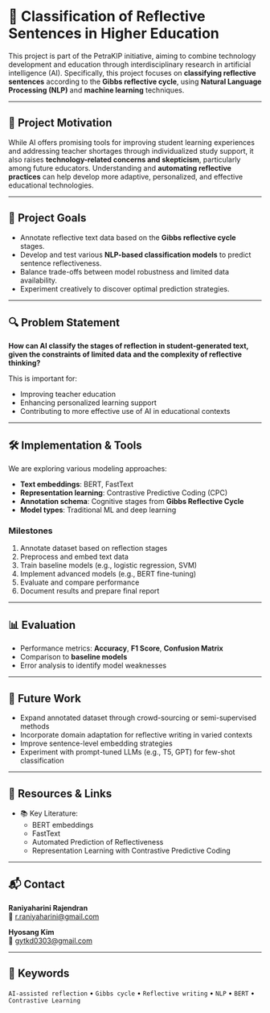 # 🤖 Classification of Reflective Sentences in Higher Education

This project is part of the PetraKIP initiative, aiming to combine technology development and education through interdisciplinary research in artificial intelligence (AI). Specifically, this project focuses on **classifying reflective sentences** according to the **Gibbs reflective cycle**, using **Natural Language Processing (NLP)** and **machine learning** techniques.

---

## 🧠 Project Motivation

While AI offers promising tools for improving student learning experiences and addressing teacher shortages through individualized study support, it also raises **technology-related concerns and skepticism**, particularly among future educators. Understanding and **automating reflective practices** can help develop more adaptive, personalized, and effective educational technologies.

---

## 🎯 Project Goals

- Annotate reflective text data based on the **Gibbs reflective cycle** stages.
- Develop and test various **NLP-based classification models** to predict sentence reflectiveness.
- Balance trade-offs between model robustness and limited data availability.
- Experiment creatively to discover optimal prediction strategies.

---

## 🔍 Problem Statement

**How can AI classify the stages of reflection in student-generated text, given the constraints of limited data and the complexity of reflective thinking?**

This is important for:
- Improving teacher education
- Enhancing personalized learning support
- Contributing to more effective use of AI in educational contexts

---

## 🛠️ Implementation & Tools

We are exploring various modeling approaches:

- **Text embeddings**: BERT, FastText
- **Representation learning**: Contrastive Predictive Coding (CPC)
- **Annotation schema**: Cognitive stages from **Gibbs Reflective Cycle**
- **Model types**: Traditional ML and deep learning

### Milestones

1. Annotate dataset based on reflection stages  
2. Preprocess and embed text data  
3. Train baseline models (e.g., logistic regression, SVM)  
4. Implement advanced models (e.g., BERT fine-tuning)  
5. Evaluate and compare performance  
6. Document results and prepare final report  

---

## 📊 Evaluation

- Performance metrics: **Accuracy**, **F1 Score**, **Confusion Matrix**
- Comparison to **baseline models**
- Error analysis to identify model weaknesses

---

## 📌 Future Work

- Expand annotated dataset through crowd-sourcing or semi-supervised methods
- Incorporate domain adaptation for reflective writing in varied contexts
- Improve sentence-level embedding strategies
- Experiment with prompt-tuned LLMs (e.g., T5, GPT) for few-shot classification

---

## 🔗 Resources & Links

- 📚 Key Literature:
  - BERT embeddings  
  - FastText  
  - Automated Prediction of Reflectiveness  
  - Representation Learning with Contrastive Predictive Coding  

---

## 📬 Contact

**Raniyaharini Rajendran**  
📧 r.raniyaharini@gmail.com

**Hyosang Kim**  
📧 gytkd0303@gmail.com


---

## 🔑 Keywords

`AI-assisted reflection` • `Gibbs cycle` • `Reflective writing` • `NLP` • `BERT` • `Contrastive Learning`
